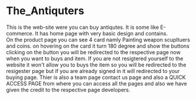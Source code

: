 # The_Antiquters
This is the web-site were you can buy antiqutes. It is some like E-commerce. 
It has home page with very basic design and contains.  
On the product page you can see 4 card namly Painting weapon scupltuers and coins. on hovering on the card it turn 180 degree  and show the buttons 
clicking on the button you will be redirected to the respective page now when you want to buys and item. If you are not resigtered yourself to the website 
it won't allow you to buys the item so you will be redirected to the resigester page 
but if you are already signed in it will redirected to your buying page.
Thier is also a team page contact us page and also a QUICK ACCESS PAGE from where you can access all the pages and also we have given the credit to the respective page developers.
